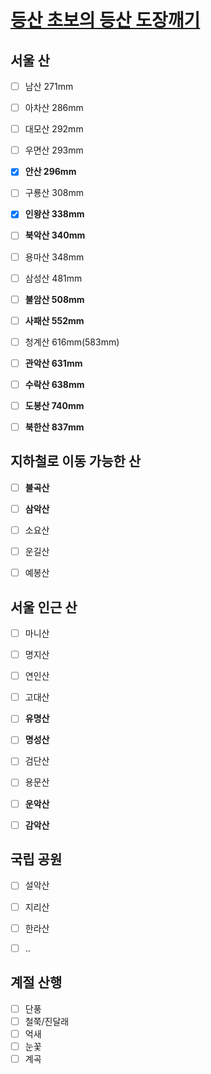 # [등산 초보의 등산 도장깨기](san-ah.github.io/mountain)

## 서울 산
  - [ ] 남산 271mm  
  - [ ] 아차산 286mm  
  - [ ] 대모산 292mm  
  - [ ] 우면산 293mm  
  - [x] **안산 296mm**  
  - [ ] 구룡산 308mm  
  - [x] **인왕산 338mm**  
  - [ ] **북악산 340mm**  
  - [ ] 용마산 348mm  
  - [ ] 삼성산 481mm  
  - [ ] **불암산 508mm**  
  - [ ] **사패산 552mm**  
  - [ ] 청계산 616mm(583mm)  
  - [ ] **관악산 631mm**  
  - [ ] **수락산 638mm**  
  - [ ] **도봉산 740mm**  
  - [ ] **북한산 837mm**  


## 지하철로 이동 가능한 산
  - [ ] **불곡산**  
  - [ ] **삼악산**  
  - [ ] 소요산  
  - [ ] 운길산  
  - [ ] 예봉산  


## 서울 인근 산
  - [ ] 마니산  
  - [ ] 명지산  
  - [ ] 연인산  
  - [ ] 고대산  
  - [ ] **유명산**  
  - [ ] **명성산**  
  - [ ] 검단산  
  - [ ] 용문산  
  - [ ] **운악산**  
  - [ ] **감악산**  


## 국립 공원
  - [ ] 설악산  
  - [ ] 지리산  
  - [ ] 한라산  
  - [ ] ..


## 계절 산행
  - [ ] 단풍  
  - [ ] 철쭉/진달래  
  - [ ] 억새  
  - [ ] 눈꽃  
  - [ ] 계곡  